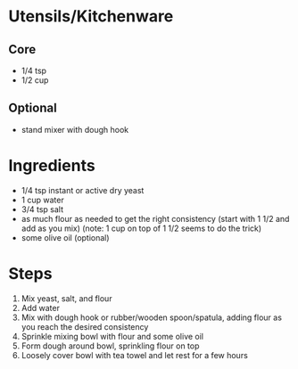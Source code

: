 # Utensils/Kitchenware

## Core
* 1/4 tsp
* 1/2 cup

## Optional
* stand mixer with dough hook

# Ingredients

* 1/4 tsp instant or active dry yeast
* 1 cup water
* 3/4 tsp salt
* as much flour as needed to get the right consistency (start with 1 1/2 and add as you mix) (note: 1 cup on top of 1 1/2 seems to do the trick)
* some olive oil (optional)

# Steps
1. Mix yeast, salt, and flour
2. Add water
3. Mix with dough hook or rubber/wooden spoon/spatula, adding flour as you reach the desired consistency
4. Sprinkle mixing bowl with flour and some olive oil
5. Form dough around bowl, sprinkling flour on top
6. Loosely cover bowl with tea towel and let rest for a few hours
